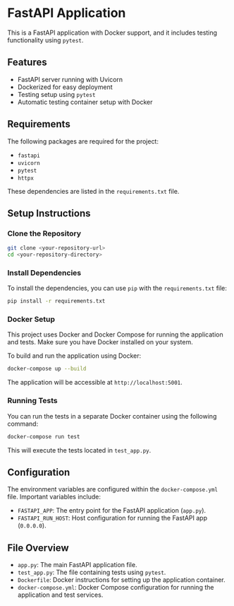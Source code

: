 # FastAPI Application

This is a FastAPI application with Docker support, and it includes testing functionality using `pytest`.

## Features

- FastAPI server running with Uvicorn
- Dockerized for easy deployment
- Testing setup using `pytest`
- Automatic testing container setup with Docker

## Requirements

The following packages are required for the project:

- `fastapi`
- `uvicorn`
- `pytest`
- `httpx`

These dependencies are listed in the `requirements.txt` file.

## Setup Instructions

### Clone the Repository

```bash
git clone <your-repository-url>
cd <your-repository-directory>
```

### Install Dependencies

To install the dependencies, you can use `pip` with the `requirements.txt` file:

```bash
pip install -r requirements.txt
```

### Docker Setup

This project uses Docker and Docker Compose for running the application and tests. Make sure you have Docker installed on your system.

To build and run the application using Docker:

```bash
docker-compose up --build
```

The application will be accessible at `http://localhost:5001`.

### Running Tests

You can run the tests in a separate Docker container using the following command:

```bash
docker-compose run test
```

This will execute the tests located in `test_app.py`.

## Configuration

The environment variables are configured within the `docker-compose.yml` file. Important variables include:

- `FASTAPI_APP`: The entry point for the FastAPI application (`app.py`).
- `FASTAPI_RUN_HOST`: Host configuration for running the FastAPI app (`0.0.0.0`).

## File Overview

- `app.py`: The main FastAPI application file.
- `test_app.py`: The file containing tests using `pytest`.
- `Dockerfile`: Docker instructions for setting up the application container.
- `docker-compose.yml`: Docker Compose configuration for running the application and test services.